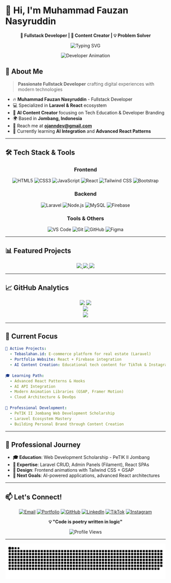 # 👋 Hi, I'm Muhammad Fauzan Nasyruddin

<div align="center">
  
  **🚀 Fullstack Developer | 🎥 Content Creator | 💡 Problem Solver**
  
  ![Typing SVG](https://readme-typing-svg.demolab.com?font=Fira+Code&size=22&duration=3000&pause=1000&color=00D9FF&center=true&vCenter=true&width=500&lines=Welcome+to+my+GitHub+Profile!;Fullstack+Web+Developer;Laravel+%7C+React+%7C+Tailwind+CSS;Building+Digital+Solutions;Let's+create+something+amazing!)

  <img src="https://media.giphy.com/media/qgQUggAC3Pfv687qPC/giphy.gif" width="400" alt="Developer Animation" />

</div>

## 🚀 About Me

> **Passionate Fullstack Developer** crafting digital experiences with modern technologies

- 🔥 **Muhammad Fauzan Nasyruddin** - Fullstack Developer
- 💻 Specialized in **Laravel & React** ecosystem
- 🎥 **AI Content Creator** focusing on Tech Education & Developer Branding
- 🌍 Based in **Jombang, Indonesia**
- 📧 Reach me at **ojanndev@gmail.com**
- 🎯 Currently learning **AI Integration** and **Advanced React Patterns**

---

## 🛠️ Tech Stack & Tools

<div align="center">

### Frontend
![HTML5](https://img.shields.io/badge/HTML5-E34F26?style=for-the-badge&logo=html5&logoColor=white)
![CSS3](https://img.shields.io/badge/CSS3-1572B6?style=for-the-badge&logo=css3&logoColor=white)
![JavaScript](https://img.shields.io/badge/JavaScript-F7DF1E?style=for-the-badge&logo=javascript&logoColor=black)
![React](https://img.shields.io/badge/React-20232A?style=for-the-badge&logo=react&logoColor=61DAFB)
![Tailwind CSS](https://img.shields.io/badge/Tailwind_CSS-38B2AC?style=for-the-badge&logo=tailwind-css&logoColor=white)
![Bootstrap](https://img.shields.io/badge/Bootstrap-563D7C?style=for-the-badge&logo=bootstrap&logoColor=white)

### Backend
![Laravel](https://img.shields.io/badge/Laravel-FF2D20?style=for-the-badge&logo=laravel&logoColor=white)
![Node.js](https://img.shields.io/badge/Node.js-43853D?style=for-the-badge&logo=node.js&logoColor=white)
![MySQL](https://img.shields.io/badge/MySQL-00000F?style=for-the-badge&logo=mysql&logoColor=white)
![Firebase](https://img.shields.io/badge/Firebase-039BE5?style=for-the-badge&logo=Firebase&logoColor=white)

### Tools & Others
![VS Code](https://img.shields.io/badge/VS_Code-0078D4?style=for-the-badge&logo=visual%20studio%20code&logoColor=white)
![Git](https://img.shields.io/badge/Git-F05032?style=for-the-badge&logo=git&logoColor=white)
![GitHub](https://img.shields.io/badge/GitHub-100000?style=for-the-badge&logo=github&logoColor=white)
![Figma](https://img.shields.io/badge/Figma-F24E1E?style=for-the-badge&logo=figma&logoColor=white)

</div>

---

## 📊 Featured Projects

<div align="center">
  
  <a href="https://github.com/ojanndev/app-inventory">
    <img src="https://github-readme-stats.vercel.app/api/pin/?username=ojanndev&repo=app-inventory&theme=tokyonight&show_owner=true&hide_border=true&border_radius=10" />
  </a>
  
  <a href="https://github.com/ojanndev/Green-Wakaf">
    <img src="https://github-readme-stats.vercel.app/api/pin/?username=ojanndev&repo=Green-Wakaf&theme=tokyonight&show_owner=true&hide_border=true&border_radius=10" />
  </a>
  
  <a href="https://github.com/ojanndev/web-promptin">
    <img src="https://github-readme-stats.vercel.app/api/pin/?username=ojanndev&repo=web-promptin&theme=tokyonight&show_owner=true&hide_border=true&border_radius=10" />
  </a>

</div>

---

## 📈 GitHub Analytics

<div align="center">
  
  <img height="180em" src="https://github-readme-stats.vercel.app/api?username=ojanndev&show_icons=true&theme=tokyonight&include_all_commits=true&count_private=true&hide_border=true&border_radius=10" />
  
  <img height="180em" src="https://github-readme-stats.vercel.app/api/top-langs/?username=ojanndev&layout=compact&theme=tokyonight&hide_border=true&border_radius=10&langs_count=8" />

</div>

<div align="center">
  
  <img src="https://github-readme-streak-stats.herokuapp.com/?user=ojanndev&theme=tokyonight&hide_border=true&border_radius=10" />

</div>

<div align="center">
  
  <img src="https://github-readme-activity-graph.vercel.app/graph?username=ojanndev&theme=tokyo-night&hide_border=true&border_radius=10" />

</div>

---

## 🎯 Current Focus

```yaml
🚧 Active Projects:
  - Tebaslahan.id: E-commerce platform for real estate (Laravel)
  - Portfolio Website: React + Firebase integration
  - AI Content Creation: Educational tech content for TikTok & Instagram

🎓 Learning Path:
  - Advanced React Patterns & Hooks
  - AI API Integration
  - Modern Animation Libraries (GSAP, Framer Motion)
  - Cloud Architecture & DevOps

💼 Professional Development:
  - PeTIK II Jombang Web Development Scholarship
  - Laravel Ecosystem Mastery
  - Building Personal Brand through Content Creation
```

---

## 🌟 Professional Journey

- **🎓 Education**: Web Development Scholarship - PeTIK II Jombang
- **💼 Expertise**: Laravel CRUD, Admin Panels (Filament), React SPAs
- **🎨 Design**: Frontend animations with Tailwind CSS + GSAP
- **🔮 Next Goals**: AI-powered applications, advanced React architectures

---

## 📫 Let's Connect!

<div align="center">

[![Email](https://img.shields.io/badge/Email-D14836?style=for-the-badge&logo=gmail&logoColor=white)](mailto:ojanndev@gmail.com)
[![Portfolio](https://img.shields.io/badge/Portfolio-FF5722?style=for-the-badge&logo=todoist&logoColor=white)](https://ojanndev.github.io/portofolio-web/)
[![GitHub](https://img.shields.io/badge/GitHub-100000?style=for-the-badge&logo=github&logoColor=white)](https://github.com/ojanndev)
[![LinkedIn](https://img.shields.io/badge/LinkedIn-0077B5?style=for-the-badge&logo=linkedin&logoColor=white)](#)
[![TikTok](https://img.shields.io/badge/TikTok-000000?style=for-the-badge&logo=tiktok&logoColor=white)](#)
[![Instagram](https://img.shields.io/badge/Instagram-E4405F?style=for-the-badge&logo=instagram&logoColor=white)](#)

**💡 "Code is poetry written in logic"**

![Profile Views](https://komarev.com/ghpvc/?username=ojanndev&color=00D9FF&style=for-the-badge)

</div>

---

<div align="center">
  <img src="https://raw.githubusercontent.com/Platane/snk/output/github-contribution-grid-snake.svg" alt="Snake eating my contributions" />
</div>
